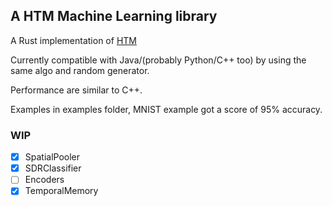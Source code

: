 ## A HTM Machine Learning library

A Rust implementation of [HTM](https://github.com/numenta/htmresearch-core)

Currently compatible with Java/(probably Python/C++ too) by using the same algo and random generator.

Performance are similar to C++.

Examples in examples folder, MNIST example got a score of 95% accuracy.

### WIP

- [x] SpatialPooler
- [x] SDRClassifier
- [ ] Encoders
- [x] TemporalMemory
